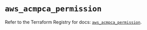 # `aws_acmpca_permission`

Refer to the Terraform Registry for docs: [`aws_acmpca_permission`](https://registry.terraform.io/providers/hashicorp/aws/5.86.1/docs/resources/acmpca_permission).
